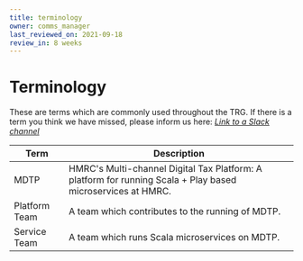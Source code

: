 ```yaml
---
title: terminology
owner: comms_manager
last_reviewed_on: 2021-09-18
review_in: 8 weeks
---
```


# Terminology
These are terms which are commonly used throughout the TRG. If there is a term you think we have missed, please inform us here: <u>*Link to a Slack channel*</u>

| Term | Description
--- | ---
MDTP | HMRC's Multi-channel Digital Tax Platform: A platform for running Scala + Play based microservices at HMRC.
Platform Team | A team which contributes to the running of MDTP.
Service Team | A team which runs Scala microservices on MDTP.
